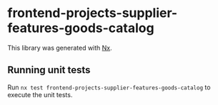 # frontend-projects-supplier-features-goods-catalog

This library was generated with [Nx](https://nx.dev).

## Running unit tests

Run `nx test frontend-projects-supplier-features-goods-catalog` to execute the unit tests.
